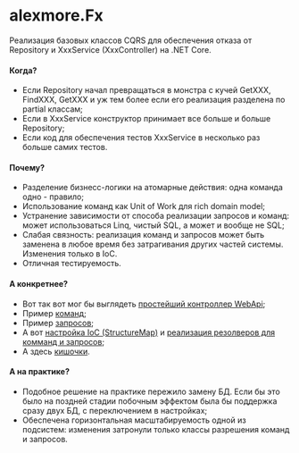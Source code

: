 # alexmore.Fx
Реализация базовых классов CQRS для обеспечения отказа от Repository и XxxService (XxxController) на .NET Core.

#### Когда?
  
 - Если Repository начал превращаться в монстра с кучей GetXXX, FindXXX, GetXXX и уж тем более если его реализация разделена 
по partial классам;
 - Если в XxxService конструктор принимает все больше и больше Repository;
 - Если код для обеспечения тестов XxxService в несколько раз больше самих тестов.
 
#### Почему?
  
 - Разделение бизнесс-логики на атомарные действия: одна команда одно - правило;
 - Использование команд как Unit of Work для rich domain model;
 - Устранение зависимости от способа реализации запросов и команд: может использоваться Linq, чистый SQL, а может и вообще не SQL;
 - Слабая связность: реализация команд и запросов может быть заменена в любое время без затрагивания других частей системы. Изменения только в IoC.
 - Отличная тестируемость.
  
#### А конкретнее?
  
 - Вот так вот мог бы выглядеть [простейший контроллер WebApi](source/alexmore.Fx.Tests/Domain/WebApiControllerSample.cs);
 - Пример [команд](source/alexmore.Fx.Tests/Domain/Commands);
 - Пример [запросов](source/alexmore.Fx.Tests/Domain/Queries);
 - А вот [настройка IoC (StructureMap)](source/alexmore.Fx.Tests/Domain/Infrastructure/DefaultRegistry.cs) и [реализация резолверов для комманд и запросов](source/alexmore.Fx.Tests/Domain/Infrastructure/Resolvers.cs);
 - А здесь [кишочки](source/alexmore.Fx/Domain).
 
#### А на практике?
  
 - Подобное решение на практике пережило замену БД. Если бы это было на поздней стадии побочным эффектом была бы поддержка сразу двух БД, с переключением в настройках;
 - Обеспечена горизонтальная масштабируемость одной из подсистем: изменения затронули только классы разрешения команд и запросов. 
